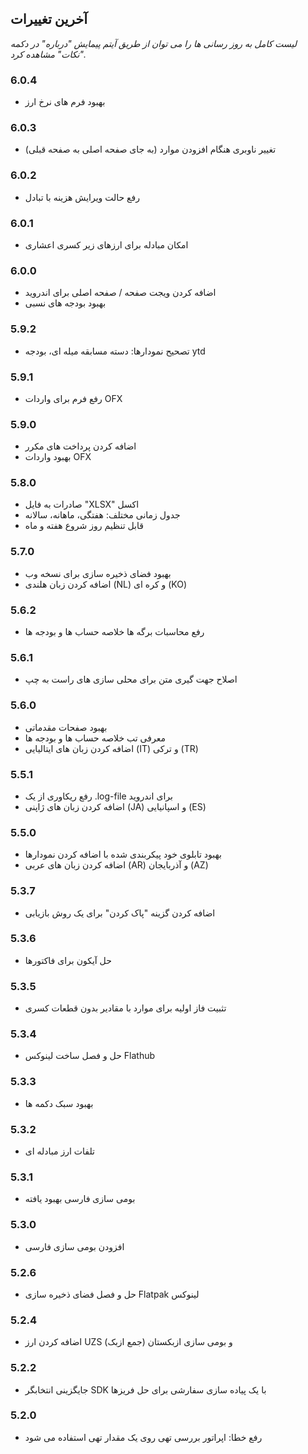 ## آخرین تغییرات

_لیست کامل به روز رسانی ها را می توان از طریق آیتم پیمایش "درباره" در دکمه "نکات" مشاهده کرد._

### 6.0.4
- بهبود فرم های نرخ ارز

### 6.0.3
- تغییر ناوبری هنگام افزودن موارد (به جای صفحه اصلی به صفحه قبلی)

### 6.0.2
- رفع حالت ویرایش هزینه با تبادل

### 6.0.1
- امکان مبادله برای ارزهای زیر کسری اعشاری

### 6.0.0
- اضافه کردن ویجت صفحه / صفحه اصلی برای اندروید
- بهبود بودجه های نسبی

### 5.9.2
- تصحیح نمودارها: دسته مسابقه میله ای، بودجه ytd

### 5.9.1
- رفع فرم برای واردات OFX

### 5.9.0
- اضافه کردن پرداخت های مکرر
- بهبود واردات OFX

### 5.8.0
- صادرات به فایل "XLSX" اکسل
- جدول زمانی مختلف: هفتگی، ماهانه، سالانه
- قابل تنظیم روز شروع هفته و ماه

### 5.7.0
- بهبود فضای ذخیره سازی برای نسخه وب
- اضافه کردن زبان هلندی (NL) و کره ای (KO)

### 5.6.2
- رفع محاسبات برگه ها خلاصه حساب ها و بودجه ها

### 5.6.1
- اصلاح جهت گیری متن برای محلی سازی های راست به چپ

### 5.6.0
- بهبود صفحات مقدماتی
- معرفی تب خلاصه حساب ها و بودجه ها
- اضافه کردن زبان های ایتالیایی (IT) و ترکی (TR)

### 5.5.1
- رفع ریکاوری از یک .log-file برای اندروید
- اضافه کردن زبان های ژاپنی (JA) و اسپانیایی (ES)

### 5.5.0
- بهبود تابلوی خود پیکربندی شده با اضافه کردن نمودارها
- اضافه کردن زبان های عربی (AR) و آذربایجان (AZ)

### 5.3.7
- اضافه کردن گزینه "پاک کردن" برای یک روش بازیابی

### 5.3.6
- حل آیکون برای فاکتورها

### 5.3.5
- تثبیت فاز اولیه برای موارد با مقادیر بدون قطعات کسری

### 5.3.4
- حل و فصل ساخت لینوکس Flathub

### 5.3.3
- بهبود سبک دکمه ها

### 5.3.2
- تلفات ارز مبادله ای

### 5.3.1
- بومی سازی فارسی بهبود یافته

### 5.3.0
- افزودن بومی سازی فارسی
​
### 5.2.6
- حل و فصل فضای ذخیره سازی Flatpak لینوکس

### 5.2.4
- اضافه کردن ارز UZS (جمع ازبک) و بومی سازی ازبکستان

### 5.2.2
- جایگزینی انتخابگر SDK با یک پیاده سازی سفارشی برای حل فریزها

### 5.2.0
- رفع خطا: اپراتور بررسی تهی روی یک مقدار تهی استفاده می شود

